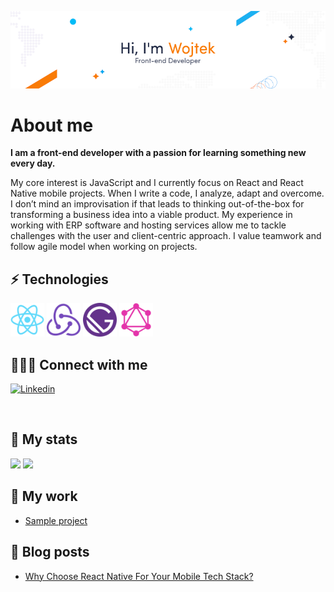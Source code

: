 ![zdjecie](./imgs/image.png)

# About me

<b>I am a front-end developer with a passion for learning something new every day.</b>

My core interest is JavaScript and I currently focus on React and React Native mobile projects. When I write a code, I analyze, adapt and overcome. I don’t mind an improvisation if that leads to thinking out-of-the-box for transforming a business idea into a viable product. My experience in working with ERP software and hosting services allow me to tackle challenges with the user and client-centric approach. I value teamwork and follow agile model when working on projects.

## ⚡ Technologies

<p float="left">
    <a href="https://selleo.com/react-expert-developers-team" target="_blank" rel="noopener noreferrer" style="text-decoration:none">
        <img src="./imgs/react-original.svg" width="54"/>
    </a>
    <a href="https://redux.js.org/" target="_blank" rel="noopener noreferrer" style="text-decoration:none">
        <img src="./imgs/redux-original.svg" width="54"/>
    </a>
        <a href="https://www.gatsbyjs.com/" target="_blank" rel="noopener noreferrer" style="text-decoration:none">
        <img src="./imgs/gatsby-original.svg" width="54"/>
    </a>
    <a href="https://selleo.com/graphql-expert-developers-team" target="_blank" rel="noopener noreferrer" style="text-decoration:none">
        <img src="./imgs/graphql-plain.svg" width="54"/>
    </a>
</p>

## 🧑‍🤝‍🧑 Connect with me

<a href="https://www.linkedin.com/in/wojciech-rupik-311b19122/" rel="nofollow"><img src="https://camo.githubusercontent.com/6dc9828248fb64760c234f5b24c275a4912e9bb546c281d0c8e67cecb3381669/68747470733a2f2f696d672e736869656c64732e696f2f62616467652f2d4c696e6b6564496e2d626c75653f7374796c653d666c6174266c6f676f3d4c696e6b6564696e266c6f676f436f6c6f723d7768697465" alt="Linkedin" data-canonical-src="https://img.shields.io/badge/-LinkedIn-blue?style=flat&amp;logo=Linkedin&amp;logoColor=white" style="max-width:100%;"></a>

<br/>

## 💯 My stats

<p float="left">
    <img src="https://github-readme-stats.vercel.app/api?username=Mrmole96&show_icons=true&theme=default" />
    <img src="https://github-readme-stats.vercel.app/api/top-langs/?username=anuraghazra&layout=compact" />
</p>

## 🧰 My work

- <a href="https://selleo.com/portfolio/messaging-mobile-application">Sample project</a>

## 📕 Blog posts

- <a href="https://selleo.com/blog/why-choose-react-native-for-your-mobile-tech-stack">Why Choose React Native For Your Mobile Tech Stack?</a>
